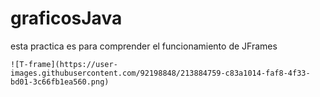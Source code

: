 # graficosJava
esta practica es para comprender el funcionamiento de JFrames

    
    
    ![T-frame](https://user-images.githubusercontent.com/92198848/213884759-c83a1014-faf8-4f33-bd01-3c66fb1ea560.png)
